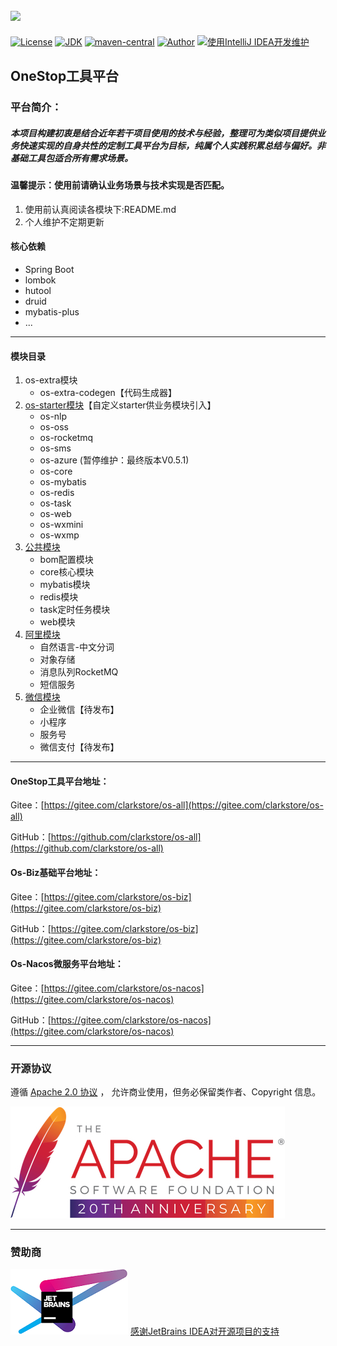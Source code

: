[![](logo.png)](https://*.png "一站")
----
[![License](https://img.shields.io/badge/License-Apache--2.0-brightgreen.svg)](https://www.apache.org/licenses/LICENSE-2.0)
[![JDK](https://img.shields.io/badge/JDK-1.8+-green.svg)](https://www.oracle.com/technetwork/java/javase/downloads/index.html)
[![maven-central](https://maven-badges.herokuapp.com/maven-central/com.github.clarkstore/os-all/badge.svg)](https://maven-badges.herokuapp.com/maven-central/com.github.clarkstore/os-all)
[![Author](https://img.shields.io/badge/OneStop%20Author-Clark-blue.svg)](https://gitee.com/clarkstore/os-all/guide/donate)
[![使用IntelliJ IDEA开发维护](https://img.shields.io/badge/IntelliJ%20IDEA-提供支持-blue.svg)](https://www.jetbrains.com/?from=os-all)

## OneStop工具平台
### 平台简介：
##### 本项目构建初衷是结合近年若干项目使用的技术与经验，整理可为类似项目提供业务快速实现的自身共性的定制工具平台为目标，纯属个人实践积累总结与偏好。非基础工具包适合所有需求场景。

#### 温馨提示：使用前请确认业务场景与技术实现是否匹配。
1. 使用前认真阅读各模块下:README.md
2. 个人维护不定期更新

#### 核心依赖
- Spring Boot
- lombok
- hutool
- druid
- mybatis-plus
- ...

---
#### 模块目录
1. os-extra模块
   - os-extra-codegen【代码生成器】
2. [os-starter模块](os-starter/README.md)【自定义starter供业务模块引入】
   - os-nlp
   - os-oss
   - os-rocketmq
   - os-sms
   - os-azure (暂停维护：最终版本V0.5.1)
   - os-core
   - os-mybatis
   - os-redis
   - os-task
   - os-web
   - os-wxmini
   - os-wxmp
3. [公共模块](os-common/README.md)
   - bom配置模块
   - core核心模块
   - mybatis模块
   - redis模块
   - task定时任务模块
   - web模块
4. [阿里模块](os-ali/README.md)
   - 自然语言-中文分词
   - 对象存储
   - 消息队列RocketMQ
   - 短信服务
5. [微信模块](os-wx/README.md)
   - 企业微信【待发布】
   - 小程序
   - 服务号
   - 微信支付【待发布】

---

#### OneStop工具平台地址：
Gitee：[https://gitee.com/clarkstore/os-all](https://gitee.com/clarkstore/os-all)

GitHub：[https://github.com/clarkstore/os-all](https://github.com/clarkstore/os-all)

#### Os-Biz基础平台地址：
Gitee：[https://gitee.com/clarkstore/os-biz](https://gitee.com/clarkstore/os-biz)

GitHub：[https://gitee.com/clarkstore/os-biz](https://gitee.com/clarkstore/os-biz)

#### Os-Nacos微服务平台地址：
Gitee：[https://gitee.com/clarkstore/os-nacos](https://gitee.com/clarkstore/os-nacos)

GitHub：[https://gitee.com/clarkstore/os-nacos](https://gitee.com/clarkstore/os-nacos)

---
### 开源协议
遵循 [Apache 2.0 协议](https://www.apache.org/licenses/LICENSE-2.0.html) ，
允许商业使用，但务必保留类作者、Copyright 信息。

![](apache.png)

---
### 赞助商
[![JetBrains IDEA](jetbrains.png)](https://jb.gg/OpenSource)
[感谢JetBrains IDEA对开源项目的支持](https://jb.gg/OpenSource)